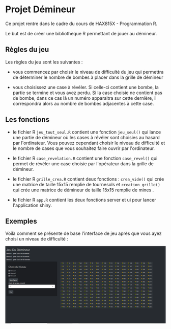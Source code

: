 # Projet Démineur

Ce projet rentre dans le cadre du cours de HAX815X - Programmation R.

Le but est de créer une bibliothèque R permettant de jouer au démineur.

## Règles du jeu

Les règles du jeu sont les suivantes :

-   vous commencez par choisir le niveau de difficulté du jeu qui permettra de déterminer le nombre de bombes à placer dans la grille de démineur

-   vous choisissez une case à révéler. Si celle-ci contient une bombe, la partie se termine et vous avez perdu. Si la case choisie ne contient pas de bombe, dans ce cas là un numéro apparaitra sur cette dernière, il correspondra alors au nombre de bombes adjacentes à cette case.

## Les fonctions

-   le fichier R `jeu_tout_seul.R` contient une fonction `jeu_seul()` qui lance une partie de démineur où les cases à révéler sont choisies au hasard par l'ordinateur. Vous pouvez cependant choisir le niveau de difficulté et le nombre de cases que vous souhaitez faire ouvrir par l'ordinateur.

-   le fichier R `case_revelation.R` contient une fonction `case_revel()` qui permet de révéler une case choisie par l'opérateur dans la grille de démineur.

-   le fichier R `grille_crea.R` contient deux fonctions : `crea_vide()` qui crée une matrice de taille 15x15 remplie de tournesols et `creation_grille()` qui crée une matrice de démineur de taille 15x15 remplie de mines .

-   le fichier R `app.R` contient les deux fonctions server et ui pour lancer l'application shiny.

## Exemples

Voilà comment se présente de base l'interface de jeu après que vous ayez choisi un niveau de difficulté : 

<p align="center">
  <img src="https://github.com/paulinedusfourcastan/Programmation-R-/blob/main/img1.png" width=600 title="dem">
</p>

